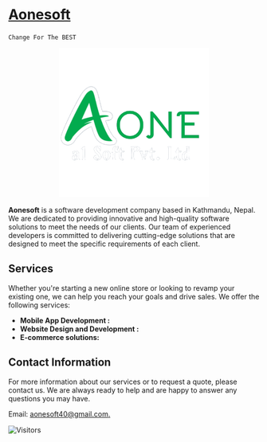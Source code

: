 # [Aonesoft](https://www.aonesoft.com.np)

`Change For The BEST`

<p align="center"><img width="300" src="asstes/logo.png" alt="cli output"/></p>

**Aonesoft** is a software development company based in Kathmandu, Nepal. We are dedicated to providing innovative and high-quality software solutions to meet the needs of our clients. Our team of experienced developers is committed to delivering cutting-edge solutions that are designed to meet the specific requirements of each client.

## Services

Whether you're starting a new online store or looking to revamp your existing one, we can help you reach your goals and drive sales. We offer the following services:

- **Mobile App Development :**
- **Website Design and Development :**
- **E-commerce solutions:**

## Contact Information

For more information about our services or to request a quote, please contact us. We are always ready to help and are happy to answer any questions you may have.

Email: [aonesoft40@gmail.com.](mailto:aonesoft40@gmail.com)

<p align=left><img align=center src="https://visitor-badge.laobi.icu/badge?page_id=AoneSoft40" alt="Visitors"></p>
